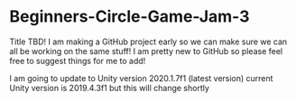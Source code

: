 # Beginners-Circle-Game-Jam-3
Title TBD! I am making a GitHub project early so we can make sure we can all be working on the same stuff! I am pretty new to GitHub so please feel free to suggest things for me to add!

I am going to update to Unity version 2020.1.7f1  (latest version)
current Unity version is 2019.4.3f1 but this will change shortly
